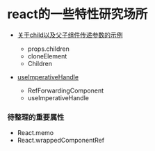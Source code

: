 # react的一些特性研究场所

- [关于child以及父子组件传递参数的示例](./docs/01、关于child以及父子组件传递参数的示例.md)
    - props.children
    - cloneElement
    - Children

- [useImperativeHandle](./docs/02、useImperativeHandle.md)
    - RefForwardingComponent
    - useImperativeHandle

### 待整理的重要属性
- React.memo
- React.wrappedComponentRef
